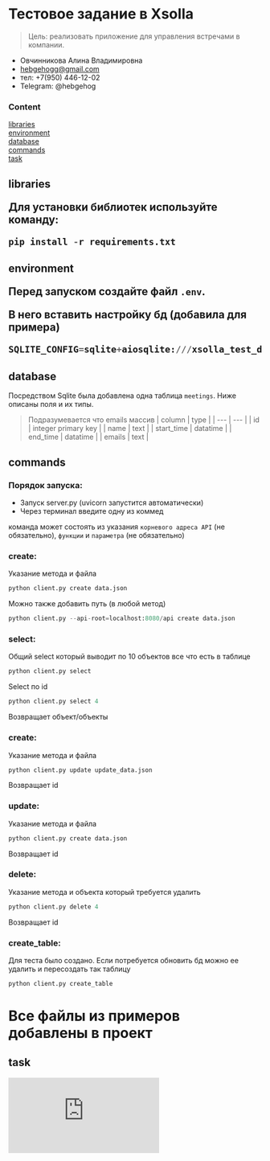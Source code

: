 # Тестовое задание в Xsolla
> Цель: реализовать приложение для управления встречами в компании.

- Овчинникова Алина Владимировна
- hebgehogg@gmail.com
- тел: +7(950) 446-12-02
- Telegram: @hebgehog

### Content  
[libraries](#libraries)  
[environment](#environment)  
[database](#database)  
[commands](#commands)  
[task](#task)  


<a name="libraries"><h2>libraries</task></a>  

Для установки библиотек используйте команду:
```python
pip install -r requirements.txt
```

<a name="environment"><h2>environment</task></a>  

Перед запуском создайте файл `.env`. 

В него вставить настройку бд (добавила для примера)
```python
SQLITE_CONFIG=sqlite+aiosqlite:///xsolla_test_db.db
```


<a name="database"><h2>database</h2></a> 

Посредством Sqlite была добавлена одна таблица `meetings`. 
Ниже описаны поля и их типы.

> Подразумевается что emails массив
| column | type |
| --- | --- |
| id | integer primary key |
| name | text |
| start_time | datatime |
| end_time | datatime |
| emails | text |


<a name="commands"><h2>commands</h2></a>  

### Порядок запуска:
* Запуск server.py (uvicorn запустится автоматически)
* Через терминал введите одну из коммед 

команда может состоять из указания `корневого адреса API` (не обязательно), `функции` и `параметра` (не обязательно)

### create:
Указание метода и файла
```python
python client.py create data.json
```
Можно также добавить путь (в любой метод)
```python
python client.py --api-root=localhost:8080/api create data.json
```


### select:
Общий select который выводит по 10 объектов все что есть в таблице
```python
python client.py select
```
Select по id
```python
python client.py select 4
```
Возвращает объект/объекты

### create:
Указание метода и файла
```python
python client.py update update_data.json
```
Возвращает id


### update:
Указание метода и файла
```python
python client.py create data.json
```
Возвращает id


### delete:
Указание метода и объекта который требуется удалить
```python
python client.py delete 4
```
Возвращает id


### create_table:
Для теста было создано. Если потребуется обновить бд можно ее удалить и пересоздать так таблицу
```python
python client.py create_table
```

# Все файлы из примеров добавлены в проект

<a name="task"><h2>task</h2></a>
![ТЗ](https://github.com/hebgehogg/xsolla_test/blob/master/tz.pdf)

